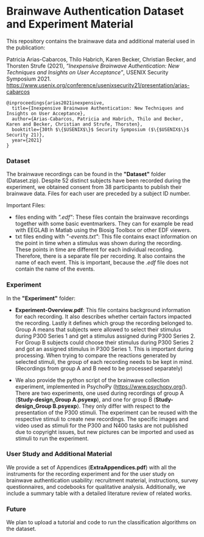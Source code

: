 # Brainwave Authentication Dataset and Experiment Material
This repository contains the brainwave data and additional material used in the publication: 

Patricia Arias-Cabarcos, Thilo Habrich, Karen Becker, Christian Becker, and Thorsten Strufe (2021), _“Inexpensive Brainwave Authentication:
New Techniques and Insights on User Acceptance”_, USENIX Security Symposium 2021.
https://www.usenix.org/conference/usenixsecurity21/presentation/arias-cabarcos


```
@inproceedings{arias2021inexpensive,
  title={Inexpensive Brainwave Authentication: New Techniques and Insights on User Acceptance},
  author={Arias-Cabarcos, Patricia and Habrich, Thilo and Becker, Karen and Becker, Christian and Strufe, Thorsten},
  booktitle={30th $\{$USENIX$\}$ Security Symposium ($\{$USENIX$\}$ Security 21)},
  year={2021}
}
```


### Dataset
The brainwave recordings can be found in the **"Dataset"** folder (Dataset.zip). Despite 52 distinct subjects have been recorded during the experiment, we obtained consent from 38 participants to publish their brainwave data. Files for each user are preceded by a subject ID number.

Important Files: 
- files ending with *".edf"*: These files contain the brainwave recordings together with some basic eventmarkers. They can for example be read with EEGLAB in Matlab using the Biosig Toolbox or other EDF viewers.
-  txt files ending with *"-events.txt"*: This file contains exact information on the point in time when a stimulus was shown during the recording. These points in time are different for each individual recording. Therefore, there is a separate file per recording. It also contains the name of each event. This is important, because the *.edf* file does not contain the name of the events.

### Experiment 
In the **"Experiment"** folder:

- __Experiment-Overview.pdf__: This file contains background information for each recording. It also describes whether certain factors impacted the recording. Lastly it defines which group the recording belonged to. Group A means that subjects were allowed to select their stimulus during P300 Series 1 and get a stimulus assigned during P300 Series 2. For Group B subjects could choose their stimulus during P300 Series 2 and got an assigned stimulus in P300 Series 1. This is important during processing. When trying to compare the reactions generated by selected stimuli, the group of each recording needs to be kept in mind. (Recordings from group A and B need to be processed separately) 

      
- We also provide the python script of the brainwave collection experiment, implemented in PsychoPy (https://www.psychopy.org/). There are two experiments, one used during recordings of group A (**Study-design_Group A.psyexp**), and one for group B (**Study-design_Group B.psyexp**). They only differ with respect to the presentation of the P300 stimuli. The experiment can be reused with the respective stimuli to create new recordings. The specific images and video used as stimuli for the P300 and N400 tasks are not published due to copyright issues, but new pictures can be imported and used as stimuli to run the experiment.


### User Study and Additional Material  
We provide a set of Appendices (**ExtraAppendices.pdf**) with all the instruments for the recording experiment and for the user study on brainwave authentication usability: recruitment material, instructions, survey questionnaires, and codebooks for qualitative analysis. Additionally, we include a summary table with a detailed literature review of related works.

### Future
We plan to upload a tutorial and code to run the classification algorithms on the dataset.


